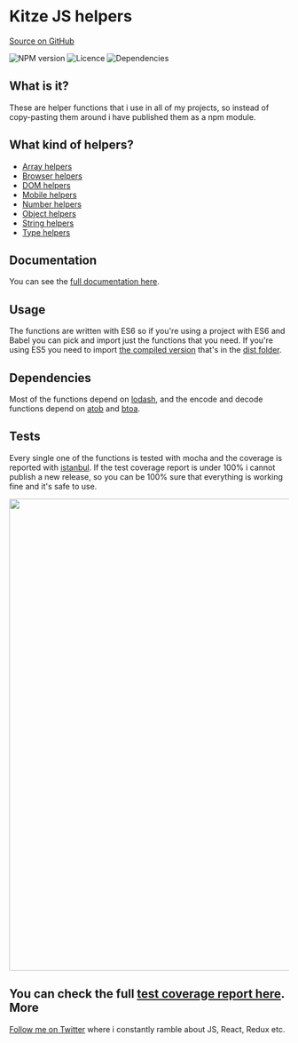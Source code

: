 # Kitze JS helpers
[Source on GitHub](https://github.com/kitze/kitze-js-helpers)

![NPM version](https://img.shields.io/npm/v/kitze-js-helpers.svg)
![Licence](https://img.shields.io/npm/l/kitze-js-helpers.svg)
![Dependencies](https://img.shields.io/david/kitze/kitze-js-helpers.svg)

What is it?
-------
These are helper functions that i use in all of my projects, so instead of copy-pasting them around i have published them as a npm module. 

What kind of helpers?
-------
* [Array helpers](http://kitze-js-helpers.surge.sh/module-Array%2520helpers.html)
* [Browser helpers](http://kitze-js-helpers.surge.sh/module-Browser%2520helpers.html)
* [DOM helpers](http://kitze-js-helpers.surge.sh/module-DOM%2520helpers.html)
* [Mobile helpers](http://kitze-js-helpers.surge.sh/module-Mobile%2520helpers.html)
* [Number helpers](http://kitze-js-helpers.surge.sh/module-Number%2520helpers.html)
* [Object helpers](http://kitze-js-helpers.surge.sh/module-Object%252520helpers.html)
* [String helpers](http://kitze-js-helpers.surge.sh/module-String%2520helpers.html)
* [Type helpers](http://kitze-js-helpers.surge.sh/module-Type%2520helpers.html)

Documentation
-------
You can see the [full documentation here](http://kitze-js-helpers.surge.sh).

Usage
-------
The functions are written with ES6 so if you're using a project with ES6 and Babel you can pick and import just the functions that you need. If you're using ES5 you need to import [the compiled version](https://github.com/kitze/kitze-js-helpers/blob/master/dist/kitze-js-helpers.min.js) that's in the [dist folder](https://github.com/kitze/kitze-js-helpers/tree/master/dist).

Dependencies
-------
Most of the functions depend on [lodash](https://github.com/lodash/lodash), and the encode and decode functions depend on [atob](https://www.npmjs.com/package/atob) and [btoa](https://www.npmjs.com/package/btoa).

Tests
-------
Every single one of the functions is tested with mocha and the coverage is reported with [istanbul](https://github.com/gotwarlost/istanbul).
If the test coverage report is under 100% i cannot publish a new release, so you can be 100% sure that everything is working fine and it's safe to use.

<img src="https://i.imgur.com/Opx6gCd.png" width="850">

You can check the full [test coverage report here](http://kitze-js-helpers-coverage.surge.sh/helpers/index.html).
More
-------
[Follow me on Twitter](https://twitter.com/thekitze) where i constantly ramble about JS, React, Redux etc. 